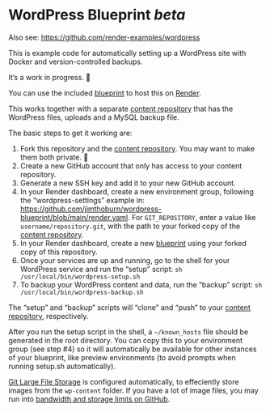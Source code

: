 # WordPress Blueprint _beta_

Also see: https://github.com/render-examples/wordpress

This is example code for automatically setting up a WordPress site with Docker and version-controlled backups.

It’s a work in progress. 🚧

You can use the included [blueprint](https://render.com/docs/infrastructure-as-code) to host this on [Render](https://render.com/).

This works together with a separate [content repository](https://github.com/jimthoburn/wordpress-content-example) that has the WordPress files, uploads and a MySQL backup file.

The basic steps to get it working are:

1. Fork this repository and the [content repository](https://github.com/jimthoburn/wordpress-content-example). You may want to make them both private. 🔐
2. Create a new GitHub account that only has access to your content repository.
3. Generate a new SSH key and add it to your new GitHub account.
4. In your Render dashboard, create a new environment group, following the “wordpress-settings” example in: https://github.com/jimthoburn/wordpress-blueprint/blob/main/render.yaml. For `GIT_REPOSITORY`, enter a value like `username/repository.git`, with the path to your forked copy of the [content repository](https://github.com/jimthoburn/wordpress-content-example).
5. In your Render dashboard, create a new [blueprint](https://render.com/docs/infrastructure-as-code) using your forked copy of this repository.
6. Once your services are up and running, go to the shell for your WordPress service and run the “setup” script: `sh /usr/local/bin/wordpress-setup.sh`
7. To backup your WordPress content and data, run the “backup” script: `sh /usr/local/bin/wordpress-backup.sh`

The “setup” and “backup” scripts will “clone” and “push” to your [content repository](https://github.com/jimthoburn/wordpress-content-example), respectively.

After you run the setup script in the shell, a `~/known_hosts` file should be generated in the root directory. You can copy this to your environment group (see step #4) so it will automatically be available for other instances of your blueprint, like preview environments (to avoid prompts when running setup.sh automatically).

[Git Large File Storage](https://git-lfs.github.com/) is configured automatically, to effeciently store images from the `wp-content` folder. If you have a lot of image files, you may run into [bandwidth and storage limits on GitHub](https://docs.github.com/en/repositories/working-with-files/managing-large-files/about-storage-and-bandwidth-usage).
